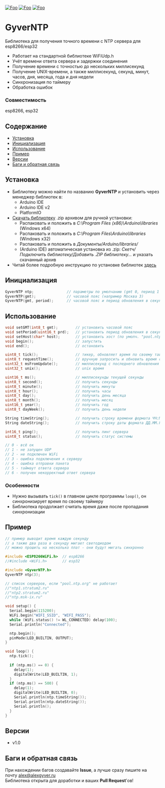 [![Foo](https://img.shields.io/badge/Version-1.0-brightgreen.svg?style=flat-square)](#versions)
[![Foo](https://img.shields.io/badge/Website-AlexGyver.ru-blue.svg?style=flat-square)](https://alexgyver.ru/)
[![Foo](https://img.shields.io/badge/%E2%82%BD$%E2%82%AC%20%D0%9D%D0%B0%20%D0%BF%D0%B8%D0%B2%D0%BE-%D1%81%20%D1%80%D1%8B%D0%B1%D0%BA%D0%BE%D0%B9-orange.svg?style=flat-square)](https://alexgyver.ru/support_alex/)

# GyverNTP
Библиотека для получения точного времени с NTP сервера для esp8266/esp32
- Работает на стандартной библиотеке WiFiUdp.h
- Учёт времени ответа сервера и задержки соединения
- Получение времени с точностью до нескольких миллисекунд
- Получение UNIX-времени, а также миллисекунд, секунд, минут, часов, дня, месяца, года и дня недели
- Синхронизация по таймеру
- Обработка ошибок

### Совместимость
esp8266, esp32

## Содержание
- [Установка](#install)
- [Инициализация](#init)
- [Использование](#usage)
- [Пример](#example)
- [Версии](#versions)
- [Баги и обратная связь](#feedback)

<a id="install"></a>
## Установка
- Библиотеку можно найти по названию **GyverNTP** и установить через менеджер библиотек в:
    - Arduino IDE
    - Arduino IDE v2
    - PlatformIO
- [Скачать библиотеку](https://github.com/GyverLibs/GyverNTP/archive/refs/heads/main.zip) .zip архивом для ручной установки:
    - Распаковать и положить в *C:\Program Files (x86)\Arduino\libraries* (Windows x64)
    - Распаковать и положить в *C:\Program Files\Arduino\libraries* (Windows x32)
    - Распаковать и положить в *Документы/Arduino/libraries/*
    - (Arduino IDE) автоматическая установка из .zip: *Скетч/Подключить библиотеку/Добавить .ZIP библиотеку…* и указать скачанный архив
- Читай более подробную инструкцию по установке библиотек [здесь](https://alexgyver.ru/arduino-first/#%D0%A3%D1%81%D1%82%D0%B0%D0%BD%D0%BE%D0%B2%D0%BA%D0%B0_%D0%B1%D0%B8%D0%B1%D0%BB%D0%B8%D0%BE%D1%82%D0%B5%D0%BA)

<a id="init"></a>
## Инициализация
```cpp
GyverNTP ntp;               // параметры по умолчанию (gmt 0, период 1 минута)
GyverNTP(gmt);              // часовой пояс (например Москва 3)
GyverNTP(gmt, period);      // часовой пояс и период обновления в секундах
```

<a id="usage"></a>
## Использование
```cpp
void setGMT(int8_t gmt);        // установить часовой пояс
void setPeriod(uint16_t prd);   // установить период обновления в секундах
void setHost(char* host);       // установить хост (по умолч. "pool.ntp.org")
void begin();                   // запустить
void end();                     // остановить

uint8_t tick();                 // тикер, обновляет время по своему таймеру. Вернёт статус (см. ниже)
uint8_t requestTime();          // вручную запросить и обновить время с сервера. Вернёт статус (см. ниже)
uint32_t msFromUpdate();        // миллисекунд с последнего обновления (с 0 секунд unix)
uint32_t unix();                // unix время

uint16_t ms();                  // миллисекунды текущей секунды
uint8_t second();               // получить секунды
uint8_t minute();               // получить минуты
uint8_t hour();                 // получить часы
uint8_t day();                  // получить день месяца
uint8_t month();                // получить месяц
uint16_t year();                // получить год
uint8_t dayWeek();              // получить день недели

String timeString();            // получить строку времени формата ЧЧ:ММ:СС
String dateString();            // получить строку даты формата ДД.ММ.ГГГГ

int16_t ping();                 // получить пинг сервера
uint8_t status();               // получить статус системы

// 0 - всё ок
// 1 - не запущен UDP
// 2 - не подключен WiFi
// 3 - ошибка подключения к серверу
// 4 - ошибка отправки пакета
// 5 - таймаут ответа сервера
// 6 - получен некорректный ответ сервера
```

### Особенности
- Нужно вызывать `tick()` в главном цикле программы `loop()`, он синхронизирует время по своему таймеру
- Библиотека продолжает считать время даже после пропадания синхронизации

<a id="example"></a>
## Пример
```cpp
// пример выводит время каждую секунду
// а также два раза в секунду мигает светодиодом
// можно прошить на несколько плат - они будут мигать синхронно

#include <ESP8266WiFi.h>  // esp8266
//#include <WiFi.h>       // esp32

#include <GyverNTP.h>
GyverNTP ntp(3);

// список серверов, если "pool.ntp.org" не работает
//"ntp1.stratum2.ru"
//"ntp2.stratum2.ru"
//"ntp.msk-ix.ru"

void setup() {
  Serial.begin(115200);
  WiFi.begin("WIFI_SSID", "WIFI_PASS");
  while (WiFi.status() != WL_CONNECTED) delay(100);
  Serial.println("Connected");

  ntp.begin();
  pinMode(LED_BUILTIN, OUTPUT);
}

void loop() {
  ntp.tick();
  
  if (ntp.ms() == 0) {
    delay(1);
    digitalWrite(LED_BUILTIN, 1);
  }
  if (ntp.ms() == 500) {
    delay(1);
    digitalWrite(LED_BUILTIN, 0);
    Serial.println(ntp.timeString());
    Serial.println(ntp.dateString());
    Serial.println();
  }
}
```

<a id="versions"></a>
## Версии
- v1.0

<a id="feedback"></a>
## Баги и обратная связь
При нахождении багов создавайте **Issue**, а лучше сразу пишите на почту [alex@alexgyver.ru](mailto:alex@alexgyver.ru)  
Библиотека открыта для доработки и ваших **Pull Request**'ов!
